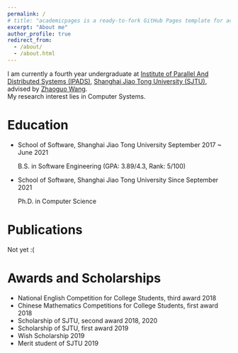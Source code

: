```yaml
---
permalink: /
# title: "academicpages is a ready-to-fork GitHub Pages template for academic personal websites"
excerpt: "About me"
author_profile: true
redirect_from: 
  - /about/
  - /about.html
---
```


I am currently a fourth year undergraduate at [Institute of Parallel And Distributed Systems (IPADS)](https://ipads.se.sjtu.edu.cn), [Shanghai Jiao Tong University (SJTU)](https://www.sjtu.edu.cn), advised by [Zhaoguo Wang](https://ipads.se.sjtu.edu.cn/pub/members/zhaoguo_wang).
<br />
My research interest lies in Computer Systems.

Education
======
<div markdown="0">
  <ul>
    <li>
    School of Software, Shanghai Jiao Tong University <span class="align-right">September 2017 ~ June 2021</span>
    <p>B.S. in Software Engineering (GPA: 3.89/4.3, Rank: 5/100)</p>
    </li>
    <li>
    School of Software, Shanghai Jiao Tong University <span class="align-right">Since September 2021</span>
    <p>Ph.D. in Computer Science</p>
    </li>
  </ul>
</div>

Publications
======
Not yet :(

Awards and Scholarships
======
<div markdown="0">
  <ul>
    <li>
    National English Competition for College Students, third award <span class="align-right">2018</span>
    </li>
    <li>
    Chinese Mathematics Competitions for College Students, first award <span class="align-right">2018</span>
    </li>
    <li>
    Scholarship of SJTU, second award <span class="align-right">2018, 2020</span>
    </li>
    <li>
    Scholarship of SJTU, first award <span class="align-right">2019</span>
    </li>
    <li>
    Wish Scholarship <span class="align-right">2019</span>
    </li>
    <li>
    Merit student of SJTU <span class="align-right">2019</span>
    </li>
  </ul>
</div>